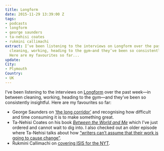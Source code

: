 ```yaml
---
title: Longform
date: 2015-11-29 13:39:00 Z
tags:
- podcasts
- longform
- george saunders
- ta-nehisi coates
- rukmini callimachi
extract: I’ve been listening to the interviews on Longform over the past week—in between
  cleaning, working, heading to the gym—and they’ve been so consistently insightful.
  Here are my favourites so far...
update: 
City:
- Plymouth
Country:
- UK
---
```


I’ve been listening to the interviews on [Longform](http://longform.org/) over the past week—in between cleaning, working, heading to the gym—and they’ve been so consistently insightful. Here are my favourites so far:

- George Saunders on [‘the long corridor’](http://longform.org/posts/longform-podcast-75-george-saunders) and recognising how difficult and time consuming it is to make something great.
- Ta-Nehisi Coates on his book [*Between the World and Me*](http://longform.org/posts/longform-podcast-168-ta-nehisi-coates) which I’ve just ordered and cannot wait to dig into. I also checked out an older episode where Ta-Nehisi talks about how [“writers can’t assume that their work is going to cause change”](http://longform.org/posts/longform-podcast-97-ta-nehisi-coates).
- Rukmini Callimachi on [covering ISIS for the NYT](http://longform.org/posts/previously-on-the-longform-podcast-129-rukmini-callimachi).
